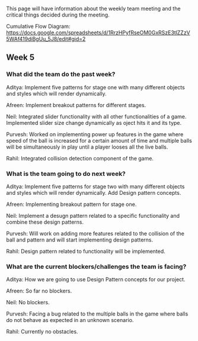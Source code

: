 This page will have information about the weekly team meeting and the critical things decided during the meeting.

Cumulative Flow Diagram: https://docs.google.com/spreadsheets/d/1RrzHPyfRseOM0GxRSzE3tlZZzV5WAf419diBgUu_5J8/edit#gid=2

## Week 5

### What did the team do the past week?

Aditya: Implement five patterns for stage one with many different objects and styles which will render dynamically. 

Afreen: Implement breakout patterns for different stages.

Neil: Integrated slider functionality with all other functionalities of a game. Implemented slider size change dynamically as oject hits it and its type.

Purvesh: Worked on implementing power up features in the game where speed of the ball is increased for a certain amount of time and multiple balls will be simultaneously in play until a player looses all the live balls.

Rahil: Integrated collision detection component of the game.

### What is the team going to do next week?

Aditya:  Implement five patterns for stage two with many different objects and styles which will render dynamically. Add Design pattern concepts.

Afreen: Implementing breakout pattern for stage one.

Neil: Implement a desugn pattern related to a specific functionality and combine these design patterns.

Purvesh: Will work on adding more features related to the collision of the ball and pattern and will start implementing design patterns.

Rahil: Design pattern related to functionality will be implemented.

### What are the current blockers/challenges the team is facing?

Aditya: How we are going to use Design Pattern concepts for our project.

Afreen: So far no blockers.

Neil: No blockers.

Purvesh: Facing a bug related to the multiple balls in the game where balls do not behave as expected in an unknown scenario.

Rahil: Currently no obstacles.
